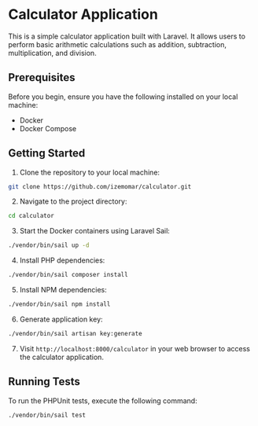 # Calculator Application

This is a simple calculator application built with Laravel. It allows users to perform basic arithmetic calculations such as addition, subtraction, multiplication, and division.

## Prerequisites

Before you begin, ensure you have the following installed on your local machine:

- Docker
- Docker Compose

## Getting Started

1. Clone the repository to your local machine:

```bash
git clone https://github.com/izemomar/calculator.git
```

2. Navigate to the project directory:

```bash
cd calculator
```

3. Start the Docker containers using Laravel Sail:

```bash
./vendor/bin/sail up -d
```

4. Install PHP dependencies:

```bash
./vendor/bin/sail composer install
```

5. Install NPM dependencies:

```bash
./vendor/bin/sail npm install
```

6. Generate application key:

```bash
./vendor/bin/sail artisan key:generate
```


7. Visit `http://localhost:8000/calculator` in your web browser to access the calculator application.

## Running Tests

To run the PHPUnit tests, execute the following command:

```bash
./vendor/bin/sail test
```